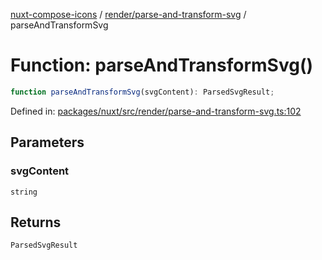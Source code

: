 [nuxt-compose-icons](../../../modules.md) / [render/parse-and-transform-svg](../index.md) / parseAndTransformSvg

# Function: parseAndTransformSvg()

```ts
function parseAndTransformSvg(svgContent): ParsedSvgResult;
```

Defined in: [packages/nuxt/src/render/parse-and-transform-svg.ts:102](https://github.com/arthur-plazanet/nuxt-compose-icons/blob/99c7adb9fc4bc50d94b098116a004219498c2ced/packages/nuxt/src/render/parse-and-transform-svg.ts#L102)

## Parameters

### svgContent

`string`

## Returns

`ParsedSvgResult`
